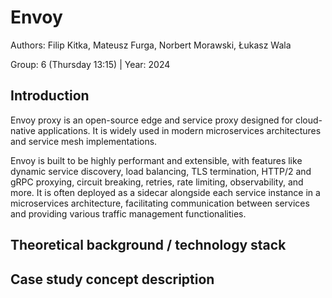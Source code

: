 # Envoy

Authors: Filip Kitka, Mateusz Furga, Norbert Morawski, Łukasz Wala

Group: 6 (Thursday 13:15) | Year: 2024

## Introduction

Envoy proxy is an open-source edge and service proxy designed for cloud-native applications. It is widely used in modern microservices architectures and service mesh implementations.

Envoy is built to be highly performant and extensible, with features like dynamic service discovery, load balancing, TLS termination, HTTP/2 and gRPC proxying, circuit breaking, retries, rate limiting, observability, and more. It is often deployed as a sidecar alongside each service instance in a microservices architecture, facilitating communication between services and providing various traffic management functionalities.

## Theoretical background / technology stack

## Case study concept description
